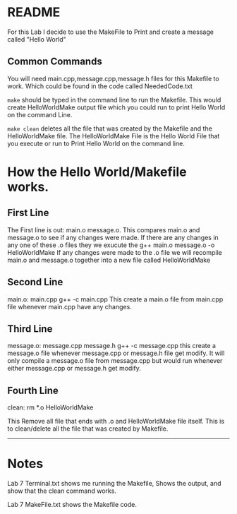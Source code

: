 # README
For this Lab I decide to use the MakeFile to Print and create a message called "Hello World"


## Common Commands

You will need main.cpp,message.cpp,message.h files for this Makefile to work. Which could be found in the code called NeededCode.txt

`make` should be typed in the command line to run the Makefile. This would create HelloWorldMake output file which you could run to print Hello World on the command Line.

`make clean` deletes all the file that was created by the Makefile and the HelloWorldMake file. The HelloWorldMake File is the Hello World File that you execute or run to Print Hello World on the command line.

# How the Hello World/Makefile works.

## First Line
The First line is out: main.o message.o.
This compares  main.o and message.o to see if any changes were made.
If there are any changes in any one of these .o files they we exucute the g++ main.o message.o -o HelloWorldMake
If any changes were made to the .o file we will recompile main.o and message.o together into a new file called HelloWorldMake

## Second Line
main.o: main.cpp
  g++ -c main.cpp
This create a main.o file from main.cpp file whenever main.cpp have any changes.

## Third Line
message.o: message.cpp message.h
  g++ -c message.cpp
this create a message.o file whenever message.cpp or message.h file get modify.
It will only compile a message.o file from message.cpp but would run whenever either message.cpp or message.h get modify.

## Fourth Line
clean:
  rm *.o HelloWorldMake

This Remove all file that ends with .o and HelloWorldMake file itself. This is to clean/delete all the file that was created by Makefile.

---

# Notes
Lab 7 Terminal.txt shows me running the Makefile, Shows the output, and show that the clean command works.

Lab 7 MakeFile.txt shows the Makefile code.

